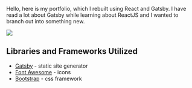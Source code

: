 
Hello, here is my portfolio, which I rebuilt using React and Gatsby. I have read a lot about Gatsby while learning about ReactJS and I wanted to branch out into something new.

![](website.gif)

## Libraries and Frameworks Utilized

- [Gatsby](https://gatsbyjs.org/) - static site generator
- [Font Awesome](https://fontawesome.com/) - icons
- [Bootstrap](https://getbootstrap.com/) - css framework


